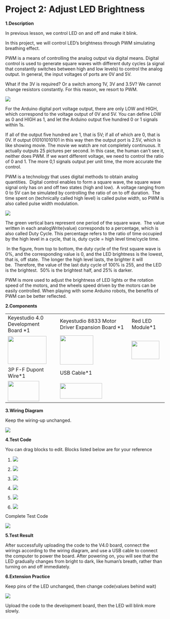 # Project 2: Adjust LED Brightness

**1.Description**

In previous lesson, we control LED on and off and make it blink.

In this project, we will control LED’s brightness through PWM simulating
breathing effect.

PWM is a means of controlling the analog output via digital means.
Digital control is used to generate square waves with different duty
cycles (a signal that constantly switches between high and low levels)
to control the analog output. In general, the input voltages of ports
are 0V and 5V.

What if the 3V is required? Or a switch among 1V, 3V and 3.5V? We cannot
change resistors constantly. For this reason, we resort to PWM.

![](/media/bbcfcb9ae56abb7e80ee587246fc4be9.GIF)

For the Arduino digital port voltage output, there are only LOW and
HIGH, which correspond to the voltage output of 0V and 5V. You can
define LOW as 0 and HIGH as 1, and let the Arduino output five hundred 0
or 1 signals within 1s.

If all of the output five hundred are 1, that is 5V; if all of which are
0, that is 0V. If output 010101010101 in this way then the output port
is 2.5V, which is like showing movie. The movie we watch are not
completely continuous. It actually outputs 25 pictures per second. In
this case, the human can’t see it, neither does PWM. If we want
different voltage, we need to control the ratio of 0 and 1. The more 0,1
signals output per unit time, the more accurate the control.

PWM is a technology that uses digital methods to obtain analog
quantities.  Digital control enables to form a square wave, the square
wave signal only has on and off two states (high and low).  A voltage
ranging from 0 to 5V can be simulated by controlling the ratio of on to
off duration.  The time spent on (technically called high level) is
called pulse width, so PWM is also called pulse width modulation. 

![](/media/553f3d1b6ca04e1aa0479841dd075fa2.png)

The green vertical bars represent one period of the square wave.  The
value written in each analogWrite(value) corresponds to a percentage,
which is also called Duty Cycle. This percentage refers to the ratio of
time occupied by the high level in a cycle, that is, duty cycle = high
level time/cycle time. 

 In the figure, from top to bottom, the duty cycle of the first square
wave is 0%, and the corresponding value is 0, and the LED brightness is
the lowest, that is, off state.  The longer the high level lasts, the
brighter it will be.  Therefore, the value of the last duty cycle of
100% is 255, and the LED is the brightest.  50% is the brightest half,
and 25% is darker.  

PWM is more used to adjust the brightness of LED lights or the rotation
speed of the motors, and the wheels speed driven by the motors can be
easily controlled. When playing with some Arduino robots, the benefits
of PWM can be better reflected. 

**2.Components**

<table>
<tbody>
<tr class="odd">
<td>Keyestudio 4.0 Development Board *1</td>
<td>Keyestudio 8833 Motor Driver Expansion Board *1</td>
<td>Red LED Module*1</td>
</tr>
<tr class="even">
<td><img src="https://raw.githubusercontent.com/keyestudio/KS0559-KS0559F-Keyestudio-4WD-BT-Multi-purpose-Car-V2.0-Scratch/master/media/6131c8d782756fe051b0ef0210a76d03.png" style="width:1.27292in;height:0.91875in" /></td>
<td><img src="https://raw.githubusercontent.com/keyestudio/KS0559-KS0559F-Keyestudio-4WD-BT-Multi-purpose-Car-V2.0-Scratch/master/media/5e291db96125e27f380e8caf79e8015a.png" style="width:1.09375in;height:0.95625in" /></td>
<td><img src="https://raw.githubusercontent.com/keyestudio/KS0559-KS0559F-Keyestudio-4WD-BT-Multi-purpose-Car-V2.0-Scratch/master/media/7aacff28b0cb9b99f0dbcbf22eb309e4.png" style="width:0.91111in;height:0.61111in" /></td>
</tr>
<tr class="odd">
<td>3P F-F Dupont Wire*1</td>
<td>USB Cable*1</td>
<td></td>
</tr>
<tr class="even">
<td><img src="https://raw.githubusercontent.com/keyestudio/KS0559-KS0559F-Keyestudio-4WD-BT-Multi-purpose-Car-V2.0-Scratch/master/media/e9aaac06e62418ecca6eaba97a9ec518.png" style="width:1.03056in;height:0.66667in" /></td>
<td><img src="https://raw.githubusercontent.com/keyestudio/KS0559-KS0559F-Keyestudio-4WD-BT-Multi-purpose-Car-V2.0-Scratch/master/media/4f8d5af6dee9016b45d975adb2391d37.png" style="width:1.38611in;height:0.5125in" /></td>
<td></td>
</tr>
</tbody>
</table>

**3.Wiring Diagram**

Keep the wiring-up unchanged.

![](/media/d29f513cc3561c7a3c3b05105e8a9ad3.png)

**4.Test Code**

You can drag blocks to edit. Blocks listed below are for your reference

1.  ![](/media/de8ccd3cb6621f0eb89a8514a9fd8452.png)

2.  ![](/media/8baabdf297623fa64b5c955fdfd157a7.png)

3.  ![](/media/659b8a45b8e8d271226d9a25034aedfd.png)

4.  ![](/media/32fa60879a4c3dff51e6d7f41f4ef788.png)

5.  ![](/media/ea9de6f7dacf67ca226e3633b100489a.png)

6.  ![](/media/c7ca2817ccd2cb3b3afab69e093eb458.png)

Complete Test Code

![](/media/4d4b4fdfe6027bc2d7c84624ec7df774.png)

**5.Test Result**

After successfully uploading the code to the V4.0 board, connect the
wirings according to the wiring diagram, and use a USB cable to connect
the computer to power the board. After powering on, you will see that
the LED gradually changes from bright to dark, like human’s breath,
rather than turning on and off immediately.

**6.Extension Practice**

Keep pins of the LED unchanged, then change code(values behind wait)

![](/media/40181afff1ac8568f7155803529f5136.png)

Upload the code to the development board, then the LED will blink more
slowly.
